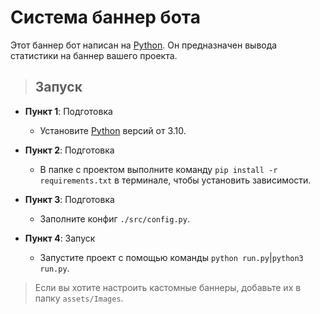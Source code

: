 # Система баннер бота

Этот баннер бот написан на [Python](https://www.python.org/). Он предназначен вывода статистики на баннер вашего проекта.

> ## Запуск

- **Пункт 1**: Подготовка
  - Установите [Python](https://www.python.org/) версий от 3.10.

- **Пункт 2**: Подготовка
  - В папке с проектом выполните команду `pip install -r requirements.txt` в терминале, чтобы установить зависимости.

- **Пункт 3**: Подготовка
  - Заполните конфиг `./src/config.py`.
  
- **Пункт 4**: Запуск
  - Запустите проект с помощью команды `python run.py`|`python3 run.py`.

> Если вы хотите настроить кастомные баннеры, добавьте их в папку `assets/Images`.
